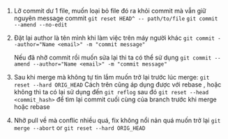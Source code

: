 1. Lỡ commit dư 1 file, muốn loại bỏ file đó ra khỏi commit mà vẫn giữ nguyên message commit
    `git reset HEAD^ -- path/to/file`
    `git commit --amend --no-edit`

2. Đặt lại author là tên mình khi làm việc trên máy người khác
        `git commit --author="Name <email>" -m "commit message"`

    Nếu đã nhỡ commit rồi muốn sửa lại thi ta có thể sử dụng
        `git commit --amend --author="Name <email>" -m "commit message"`

3. Sau khi merge mà không tự tin lắm muốn trở lại trước lúc merge:
        `git reset --hard ORIG_HEAD`
        Cách trên cũng áp dụng được với rebase , 
        hoặc không thì ta có lại sử dụng đến `git reflog` sau đó `git reset --head <commit_hash>`
       để tìm lại commit cuối cùng của branch trước khi merge hoặc rebase

5. Nhỡ pull về mà conflic nhiều quá, fix không nổi nản quá muốn trở lại
        `git merge --abort`
        or
        `git reset --hard ORIG_HEAD` 
